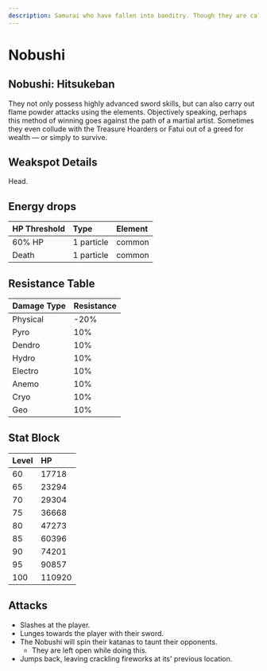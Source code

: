 ```yaml
---
description: Samurai who have fallen into banditry. Though they are called the Nobushi, they do not have a centralized organization.
---
```


# Nobushi

## Nobushi: Hitsukeban

They not only possess highly advanced sword skills, but can also carry out flame powder attacks using the elements. Objectively speaking, perhaps this method of winning goes against the path of a martial artist.
Sometimes they even collude with the Treasure Hoarders or Fatui out of a greed for wealth — or simply to survive.

## Weakspot Details

Head.

## Energy drops

| HP Threshold | Type | Element |
| :--- | :--- | :--- |
| 60% HP | 1 particle | common  
| Death | 1 particle | common

## Resistance Table

| Damage Type | Resistance |
| :--- | :--- |
| Physical | -20% |
| Pyro | 10% |
| Dendro | 10% |
| Hydro | 10% |
| Electro | 10% |
| Anemo | 10% |
| Cryo | 10% |
| Geo | 10% |

## Stat Block

| Level | HP |
| :--- | :--- |
| 60 | 17718 |
| 65 | 23294 |
| 70 | 29304 |
| 75 | 36668 |
| 80 | 47273 |
| 85 | 60396 |
| 90 | 74201 |
| 95 | 90857 |
| 100 | 110920 |

## Attacks

* Slashes at the player.
* Lunges towards the player with their sword.
* The Nobushi will spin their katanas to taunt their opponents. 
  * They are left open while doing this.
* Jumps back, leaving crackling fireworks at its' previous location.
